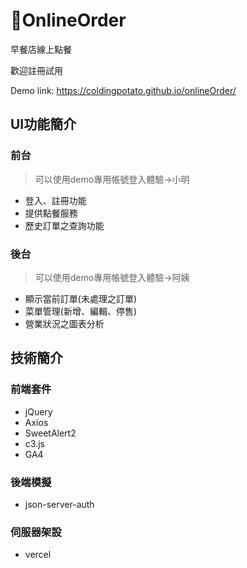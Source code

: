 # 🥓OnlineOrder
早餐店線上點餐

歡迎註冊試用

Demo link: https://coldingpotato.github.io/onlineOrder/

## UI功能簡介
### 前台
> 可以使用demo專用帳號登入體驗→小明
- 登入、註冊功能
- 提供點餐服務
- 歷史訂單之查詢功能
### 後台
> 可以使用demo專用帳號登入體驗→阿姨
-  顯示當前訂單(未處理之訂單)
-  菜單管理(新增、編輯、停售)
-  營業狀況之圖表分析

## 技術簡介
### 前端套件
- jQuery
- Axios
- SweetAlert2
- c3.js
- GA4

### 後端模擬
- json-server-auth

### 伺服器架設
- vercel
